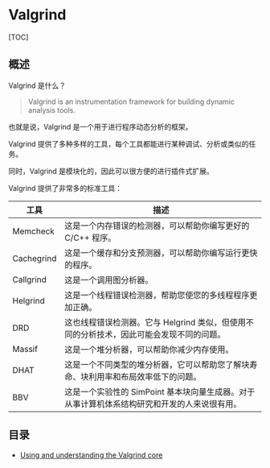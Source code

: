 # Valgrind

[TOC]

## 概述

Valgrind 是什么？

> Valgrind is an instrumentation framework for building dynamic analysis tools.

也就是说，Valgrind 是一个用于进行程序动态分析的框架。

Valgrind 提供了多种多样的工具，每个工具都能进行某种调试、分析或类似的任务。

同时，Valgrind 是模块化的，因此可以很方便的进行插件式扩展。

Valgrind 提供了非常多的标准工具：

工具 | 描述
-|-
Memcheck | 这是一个内存错误的检测器，可以帮助你编写更好的 C/C++ 程序。
Cachegrind | 这是一个缓存和分支预测器，可以帮助你编写运行更快的程序。
Callgrind | 这是一个调用图分析器。
Helgrind | 这是一个线程错误检测器，帮助您使您的多线程程序更加正确。
DRD | 这也线程错误检测器。它与 Helgrind 类似，但使用不同的分析技术，因此可能会发现不同的问题。
Massif | 这是一个堆分析器，可以帮助你减少内存使用。
DHAT | 这是一个不同类型的堆分析器，它可以帮助您了解块寿命、块利用率和布局效率低下的问题。
BBV | 这是一个实验性的 SimPoint 基本块向量生成器。对于从事计算机体系结构研究和开发的人来说很有用。

## 目录

- [Using and understanding the Valgrind core](valgrind-core.md)
